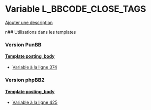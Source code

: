 # Variable L_BBCODE_CLOSE_TAGS
[Ajouter une description](https://fa-tvars.appspot.com/L_BBCODE_CLOSE_TAGS)

n## Utilisations dans les templates

### Version PunBB

#### [Template posting_body](punbb/posting_body.md)
* [Variable à la ligne 374](../punbb/posting_body.tpl#L374)

### Version phpBB2

#### [Template posting_body](subsilver/posting_body.md)
* [Variable à la ligne 425](../subsilver/posting_body.tpl#L425)